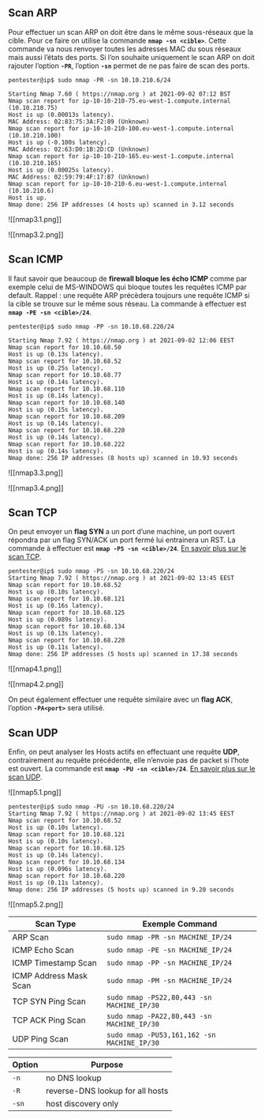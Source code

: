
## __Scan ARP__

Pour effectuer un scan ARP on doit être dans le même sous-réseaux que la cible. Pour ce faire on utilise la commande **`nmap -sn <cible>`**. Cette commande va nous renvoyer toutes les adresses MAC du sous réseaux mais aussi l’états des ports. Si l’on souhaite uniquement le scan ARP on doit rajouter l’option **`-PR`**, l’option **`-sn`** permet de ne pas faire de scan des ports.

```shell
pentester@ip$ sudo nmap -PR -sn 10.10.210.6/24

Starting Nmap 7.60 ( https://nmap.org ) at 2021-09-02 07:12 BST
Nmap scan report for ip-10-10-210-75.eu-west-1.compute.internal (10.10.210.75)
Host is up (0.00013s latency).
MAC Address: 02:83:75:3A:F2:89 (Unknown)
Nmap scan report for ip-10-10-210-100.eu-west-1.compute.internal (10.10.210.100)
Host is up (-0.100s latency).
MAC Address: 02:63:D0:1B:2D:CD (Unknown)
Nmap scan report for ip-10-10-210-165.eu-west-1.compute.internal (10.10.210.165) 
Host is up (0.00025s latency).
MAC Address: 02:59:79:4F:17:B7 (Unknown)
Nmap scan report for ip-10-10-210-6.eu-west-1.compute.internal (10.10.210.6) 
Host is up. 
Nmap done: 256 IP addresses (4 hosts up) scanned in 3.12 seconds
```

![[nmap3.1.png]]

![[nmap3.2.png]]

## __Scan ICMP__

Il faut savoir que beaucoup de **firewall bloque les écho ICMP** comme par exemple celui de MS-WINDOWS qui bloque toutes les requêtes ICMP par default. Rappel : une requête ARP précèdera toujours une requête ICMP si la cible se trouve sur le même sous réseau. La commande à effectuer est **`nmap -PE -sn <cible>/24`**.

```shell
pentester@ip$ sudo nmap -PP -sn 10.10.68.220/24 

Starting Nmap 7.92 ( https://nmap.org ) at 2021-09-02 12:06 EEST 
Nmap scan report for 10.10.68.50
Host is up (0.13s latency).
Nmap scan report for 10.10.68.52
Host is up (0.25s latency).
Nmap scan report for 10.10.68.77
Host is up (0.14s latency).
Nmap scan report for 10.10.68.110
Host is up (0.14s latency).
Nmap scan report for 10.10.68.140
Host is up (0.15s latency).
Nmap scan report for 10.10.68.209 
Host is up (0.14s latency).
Nmap scan report for 10.10.68.220 
Host is up (0.14s latency). 
Nmap scan report for 10.10.68.222 
Host is up (0.14s latency). 
Nmap done: 256 IP addresses (8 hosts up) scanned in 10.93 seconds
```

![[nmap3.3.png]]

![[nmap3.4.png]]


## __Scan TCP__

On peut envoyer un **flag SYN** a un port d’une machine, un port ouvert répondra par un flag SYN/ACK un port fermé lui entrainera un RST. La commande à effectuer est **`nmap -PS -sn <cible>/24`**. [En savoir plus sur le scan TCP](NMAP-TCP_UDP_Port_Scan).

```shell
pentester@ip$ sudo nmap -PS -sn 10.10.68.220/24 
Starting Nmap 7.92 ( https://nmap.org ) at 2021-09-02 13:45 EEST 
Nmap scan report for 10.10.68.52
Host is up (0.10s latency).
Nmap scan report for 10.10.68.121 
Host is up (0.16s latency).
Nmap scan report for 10.10.68.125 
Host is up (0.089s latency).
Nmap scan report for 10.10.68.134 
Host is up (0.13s latency). 
Nmap scan report for 10.10.68.220
Host is up (0.11s latency).
Nmap done: 256 IP addresses (5 hosts up) scanned in 17.38 seconds
```

![[nmap4.1.png]]

![[nmap4.2.png]]

On peut également effectuer une requête similaire avec un **flag ACK**, l’option **`-PA<port>`** sera utilisé.

## __Scan UDP__

Enfin, on peut analyser les Hosts actifs en effectuant une requête **UDP**, contrairement au requête précédente, elle n’envoie pas de packet si l’hote est ouvert. La commande est **`nmap -PU -sn <cible>/24`**. [En savoir plus sur le scan UDP](NMAP-TCP_UDP_Port_Scan).

![[nmap5.1.png]]

```shell
pentester@ip$ sudo nmap -PU -sn 10.10.68.220/24
Starting Nmap 7.92 ( https://nmap.org ) at 2021-09-02 13:45 EEST
Nmap scan report for 10.10.68.52
Host is up (0.10s latency). 
Nmap scan report for 10.10.68.121 
Host is up (0.10s latency). 
Nmap scan report for 10.10.68.125 
Host is up (0.14s latency). 
Nmap scan report for 10.10.68.134 
Host is up (0.096s latency). 
Nmap scan report for 10.10.68.220
Host is up (0.11s latency).
Nmap done: 256 IP addresses (5 hosts up) scanned in 9.20 seconds
```

![[nmap5.2.png]]

| **Scan Type**          | **Exemple Command**                         |
| ---------------------- | ------------------------------------------- |
| ARP Scan               | `sudo nmap -PR -sn MACHINE_IP/24`           |
| ICMP Echo Scan         | `sudo nmap -PE -sn MACHINE_IP/24`           |
| ICMP Timestamp Scan    | `sudo nmap -PP -sn MACHINE_IP/24`           |
| ICMP Address Mask Scan | `sudo nmap -PM -sn MACHINE_IP/24`           |
| TCP SYN Ping Scan      | `sudo nmap -PS22,80,443 -sn MACHINE_IP/30`  |
| TCP ACK Ping Scan      | `sudo nmap -PA22,80,443 -sn MACHINE_IP/30`  |
| UDP Ping Scan          | `sudo nmap -PU53,161,162 -sn MACHINE_IP/30` |

| **Option** | **Purpose**                      |
| ---------- | -------------------------------- |
| `-n`         | no DNS lookup                    |
| `-R`       | reverse-DNS lookup for all hosts |
| `-sn`      | host discovery only                                 |
